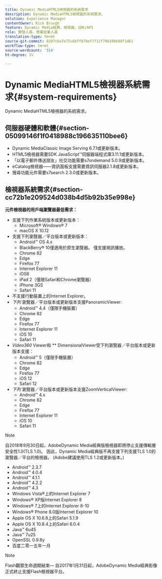 ```yaml
---
title: Dynamic MediaHTML5檢視器的系統需求
description: Dynamic MediaHTML5檢視器的系統需求。
solution: Experience Manager
contentOwner: Rick Brough
feature: Dynamic Media經典，檢視器，SDK/API
role: 開發人員，商業從業人員
translation-type: tm+mt
source-git-commit: 8207cba7e75c6bff878ef7f11f74b19bb88f1d61
workflow-type: tm+mt
source-wordcount: '314'
ht-degree: 1%

---
```


# Dynamic MediaHTML5檢視器系統需求{#system-requirements}

Dynamic MediaHTML5檢視器的系統需求。

<!-- Updated April 06, 2021 from https://wiki.corp.adobe.com/pages/viewpage.action?spaceKey=scene7qa&title=s7Viewers%2C+S7SDK%2C+S7OnDemand+Release+Notes - Contact is Sasha -->

## 伺服器硬體和軟體{#section-05099146f1f0418988c196635110bee6}

* Dynamic MediaClassic Image Serving 6.7.1或更新版本。
* HTML5檢視器需要SDK JavaScript™伺服器端程式庫3.11.1或更新版本。
* 「以電子郵件傳送朋友」社交功能需要s7ondemand 5.0.9或更新版本。
* eCatalog檢視器——資訊面板支援需要資訊伺服器2.1.8或更新版本。
* 搜尋功能元件需要s7search 2.3.0或更新版本。

## 檢視器系統需求{#section-cc72b1e209524d038b4d5b92b35e998e}

**元件檢視器的用戶端瀏覽器最低需求：**

* 支援下列作業系統版本或更新版本：
   * Microsoft® Windows® 7
   * macOS X 10.12
* 支援下列瀏覽器／平台版本或更新版本：
   * Android™ OS 4.x
   * BlackBerry® 10僅適用於原生瀏覽器。 僅支援視訊播放。
   * Chrome 82
   * Edge
   * Firefox 77
   * Internet Explorer 11
   * iOS6
   * iPad 2（僅限Safari和Chrome瀏覽器）
   * iPhone 3GS
   * Safari 11
* 不支援行動裝置上的Internet Explorer。
* *下列* 瀏覽器／平台版本或更新版本支援PanoramicViewer:
   * Android™ 4.4（僅限手機裝置）
   * Chrome 82
   * Edge
   * Firefox 77
   * Internet Explorer 11
   * iOS 10
   * Safari 11
* *Video360* Viewer和 ** DimensionalViewer受下列瀏覽器／平台版本或更新版本支援：
   * Android™ 5（僅限手機裝置）
   * Chrome 82
   * Edge
   * Firefox 77
   * iOS 12
   * Safari 12
* *下列* 瀏覽器／平台版本或更新版本支援ZoomVerticalViewer:
   * Android™ 4.x
   * Chrome 82
   * Edge
   * Firefox 77
   * Internet Explorer 11
   * iOS 10
   * Safari 11

>[!NOTE]
>
>自2018年9月30日起，AdobeDynamic Media經典版檢視器即將停止支援傳輸層安全性1.0(TLS 1.0)。 因此，Dynamic Media經典版不再支援下列支援TLS 1.0的瀏覽器／平台的檢視器。 (Adobe建議使用TLS 1.2或更新版本。)

* Android™ 2.3.7
* Android™ 4.0.4
* Android™ 4.1.1
* Android™ 4.2.2
* Android™ 4.3
* Windows Vista®上的Internet Explorer 7
* Windows® XP版Internet Explorer 8
* Windows® 7上的Internet Explorer 8-10
* Windows® Phone 8.0版Internet Explorer 10
* Apple OS X 10.6.8上的Safari 5.1.9
* Apple OS X 10.8.4上的Safari 6.0.4
* Java™ 6u45
* Java™ 7u25
* OpenSSL 0.9.8y
* 百度二零一五年一月

>[!NOTE]
>
>Flash觀眾生命週期結束— 自2017年1月31日起，AdobeDynamic Media經典影像正式終止支援Flash檢視器平台。
